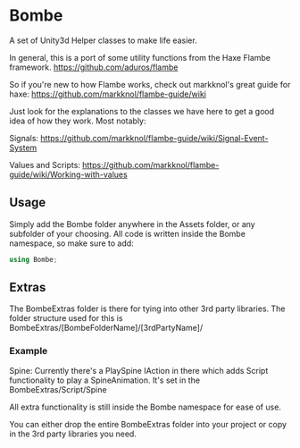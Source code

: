 # Bombe
A set of Unity3d Helper classes to make life easier.


In general, this is a port of some utility functions from the Haxe Flambe framework.
https://github.com/aduros/flambe

So if you're new to how Flambe works, check out markknol's great guide for haxe:
https://github.com/markknol/flambe-guide/wiki

Just look for the explanations to the classes we have here to get a good idea of how they work. Most notably:

Signals: https://github.com/markknol/flambe-guide/wiki/Signal-Event-System

Values and Scripts: https://github.com/markknol/flambe-guide/wiki/Working-with-values


## Usage
Simply add the Bombe folder anywhere in the Assets folder, or any subfolder of your choosing. 
All code is written inside the Bombe namespace, so make sure to add:

```C#
using Bombe;
```


## Extras
The BombeExtras folder is there for tying into other 3rd party libraries. 
The folder structure used for this is BombeExtras/[BombeFolderName]/[3rdPartyName]/

### Example
Spine:
Currently there's a PlaySpine IAction in there which adds Script functionality to play a SpineAnimation.
It's set in the BombeExtras/Script/Spine

All extra functionality is still inside the Bombe namespace for ease of use. 

You can either drop the entire BombeExtras folder into your project or copy in the 3rd party libraries you need.